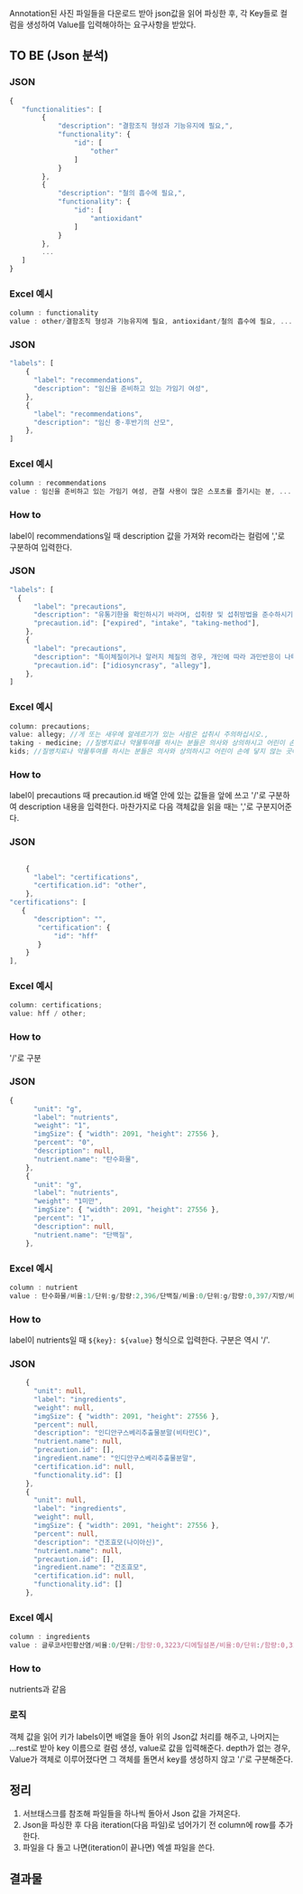 Annotation된 사진 파일들을 다운로드 받아 json값을 읽어 파싱한 후, 각 Key들로 컬럼을 생성하여 Value를 입력해야하는 요구사항을 받았다.

## TO BE (Json 분석)

### JSON

```ts
{
   "functionalities": [
        {
            "description": "결함조직 형성과 기능유지에 필요,",
            "functionality": {
                "id": [
                    "other"
                ]
            }
        },
        {
            "description": "철의 흡수에 필요,",
            "functionality": {
                "id": [
                    "antioxidant"
                ]
            }
        },
        ...
   ]
}
```

### Excel 예시

```ts
column : functionality
value : other/결함조직 형성과 기능유지에 필요, antioxidant/철의 흡수에 필요, ...
```

### JSON

```ts
"labels": [
    {
      "label": "recommendations",
      "description": "임신을 준비하고 있는 가임기 여성",
    },
    {
      "label": "recommendations",
      "description": "임신 중·후반기의 산모",
    },
]
```

### Excel 예시

```ts
column : recommendations
value : 임신을 준비하고 있는 가임기 여성, 관절 사용이 많은 스포츠를 즐기시는 분, ...
```

### How to

label이 recommendations일 때 description 값을 가져와 recom라는 컬럼에 ','로 구분하여 입력한다.

### JSON

```ts
"labels": [
  {
      "label": "precautions",
      "description": "유통기한을 확인하시기 바라며, 섭취량 및 섭취방법을 준수하시기 바랍니다.",
      "precaution.id": ["expired", "intake", "taking-method"],
    },
    {
      "label": "precautions",
      "description": "특이체질이거나 알러지 체질의 경우, 개인에 따라 과민반응이 나타날 수 있으므로 원료명을 확인하시고 섭취하십시오.",
      "precaution.id": ["idiosyncrasy", "allegy"],
    },
]
```

### Excel 예시

```ts
column: precautions;
value: allegy; //게 또는 새우에 알레르기가 있는 사람은 섭취시 주의하십시오.,
taking - medicine; //질병치료나 약물투여를 하시는 분들은 의사와 상의하시고 어린이 손에 닿지 않는 곳에 보관하십시오.,
kids; //질병치료나 약물투여를 하시는 분들은 의사와 상의하시고 어린이 손에 닿지 않는 곳에 보관하십시오., ...
```

### How to

label이 precautions 때 precaution.id 배열 안에 있는 값들을 앞에 쓰고 '/'로 구분하여 description 내용을 입력한다. 마찬가지로 다음 객체값을 읽을 때는 ','로 구분지어준다.

### JSON

```ts

    {
      "label": "certifications",
      "certification.id": "other",
    },
"certifications": [
   {
      "description": "",
       "certification": {
           "id": "hff"
       }
    }
],
```

### Excel 예시

```ts
column: certifications;
value: hff / other;
```

### How to

'/'로 구분

### JSON

```ts
{
      "unit": "g",
      "label": "nutrients",
      "weight": "1",
      "imgSize": { "width": 2091, "height": 27556 },
      "percent": "0",
      "description": null,
      "nutrient.name": "탄수화물",
    },
    {
      "unit": "g",
      "label": "nutrients",
      "weight": "1미만",
      "imgSize": { "width": 2091, "height": 27556 },
      "percent": "1",
      "description": null,
      "nutrient.name": "단백질",
    },
```

### Excel 예시

```ts
column : nutrient
value : 탄수화물/비율:1/단위:g/함량:2,396/단백질/비율:0/단위:g/함량:0,397/지방/비율:0/단위:g/함량:0,398/나트륨/비율:0/단위:mg/함량:0,399/글루코사민황산염/비율:0/단위:mg/함량:0,400/엠에스엠(MSM)/비율:0/단위:mg/함량:0
```

### How to

label이 nutrients일 때 `${key}: ${value}` 형식으로 입력한다. 구분은 역시 '/'.

### JSON

```ts
    {
      "unit": null,
      "label": "ingredients",
      "weight": null,
      "imgSize": { "width": 2091, "height": 27556 },
      "percent": null,
      "description": "인디안구스베리추출물분말(비타민C)",
      "nutrient.name": null,
      "precaution.id": [],
      "ingredient.name": "인디안구스베리추출물분말",
      "certification.id": null,
      "functionality.id": []
    },
    {
      "unit": null,
      "label": "ingredients",
      "weight": null,
      "imgSize": { "width": 2091, "height": 27556 },
      "percent": null,
      "description": "건조효모(나이아신)",
      "nutrient.name": null,
      "precaution.id": [],
      "ingredient.name": "건조효모",
      "certification.id": null,
      "functionality.id": []
    },
```

### Excel 예시

```ts
column : ingredients
value : 글루코사민황산염/비율:0/단위:/함량:0,3223/디에틸설폰/비율:0/단위:/함량:0,3224/결정셀룰로오스/비율:0/단위:/함량:0,3225/상어연골분말/비율:0/단위:/함량:0,3226/스테아린산/비율:0/단위:/함량:0,3227/녹색잎홍합추출분말/비율:0/단위:/함량:0,3228/생선콜라겐/비율:0/단위:/함량:0,3229/스테아린산마그네슘/비율:0/단위:/함량:0,3230/이산화규소/비율:0/단위:/함량:0,3231/게/비율:0/단위:/함량:0,3232/새우/비율:0/단위:/함량:0,3233/조개류/비율:0/단위:/함량:0
```

### How to

nutrients과 같음

### 로직

객체 값을 읽어 키가 labels이면 배열을 돌아 위의 Json값 처리를 해주고, 나머지는 ...rest로 받아 key 이름으로 컬럼 생성, value로 값을 입력해준다. depth가 없는 경우, Value가 객체로 이루어졌다면 그 객체를 돌면서 key를 생성하지 않고 '/'로 구분해준다.

## 정리

1. 서브태스크를 참조해 파일들을 하나씩 돌아서 Json 값을 가져온다.
2. Json을 파싱한 후 다음 iteration(다음 파일)로 넘어가기 전 column에 row를 추가한다.
3. 파일을 다 돌고 나면(iteration이 끝나면) 엑셀 파일을 쓴다.

## 결과물
